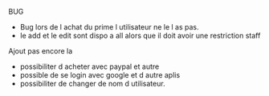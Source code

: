 BUG

- Bug lors de l achat du prime l utilisateur ne le l as pas.
- le add et le edit sont dispo a all alors que il doit avoir une restriction staff



Ajout pas encore la

- possibiliter d acheter avec paypal et autre
- possible de se login avec google et d autre aplis
- possibiliter de changer de nom d utilisateur.
